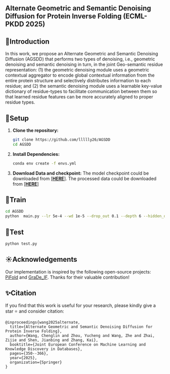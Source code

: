 ## Alternate Geometric and Semantic Denoising Diffusion for Protein Inverse Folding (ECML-PKDD 2025)

## 🎯Introduction

In this work, we propose an Alternate Geometric and Semantic Denoising Diffusion (AGSDD) that performs two types of denoising, i.e., geometric denoising and semantic denoising in turn, in the joint Geo-semantic residue representation: (1) the geometric denoising module uses a geometric contextual aggregator to encode global contextual information from the entire protein structure and selectively distributes information to each residue; and (2) the semantic denoising module uses a learnable key-value dictionary of residue-types to facilitate communication between them so that learned residue features can be more accurately aligned to proper residue types.


## 📁Setup
1.  **Clone the repository:**
    ```bash
    git clone https://github.com/llllly26/AGSDD
    cd AGSDD
    ```
2.  **Install Dependencies:**
    ```bash
    conda env create -f envs.yml
    ```
3.  **Download Data and checkpoint:** The model checkpoint could be downloaded from [[**HERE**](https://drive.google.com/file/d/1YO4IKAHfkBcTjjFGwDIjHmwOYcBVt0gG/view?usp=drive_link)]. The processed data could be downloaded from [**[HERE](https://drive.google.com/drive/folders/1RS1gD9EaEUF9Pp7xaDqp-AGHyMOKnBVG?usp=drive_link)**]

## 📌Train
```bash
cd AGSDD 
python  main.py --lr 5e-4 --wd 1e-5 --drop_out 0.1 --depth 6 --hidden_dim 128 --embedding --embedding_dim 128 --norm_feat --noise_type uniform
```

## 📌Test
```bash
python test.py
```

## ☀️Acknowledgements
Our implementation is inspired by the following open-source projects: [PiFold](https://github.com/A4Bio/PiFold) and [GraDe_IF](https://github.com/ykiiiiii/GraDe_IF).  Thanks for their valuable contribution!

## ✨Citation
If you find that this work is useful for your research, please kindly give a star ⭐ and consider citation:
```
@inproceedings{wang2025alternate,
  title={Alternate Geometric and Semantic Denoising Diffusion for Protein Inverse Folding},
  author={Wang, Chenglin and Zhou, Yucheng and Wang, Zhe and Zhai, Zijie and Shen, Jianbing and Zhang, Kai},
  booktitle={Joint European Conference on Machine Learning and Knowledge Discovery in Databases},
  pages={350--366},
  year={2025},
  organization={Springer}
}
```
